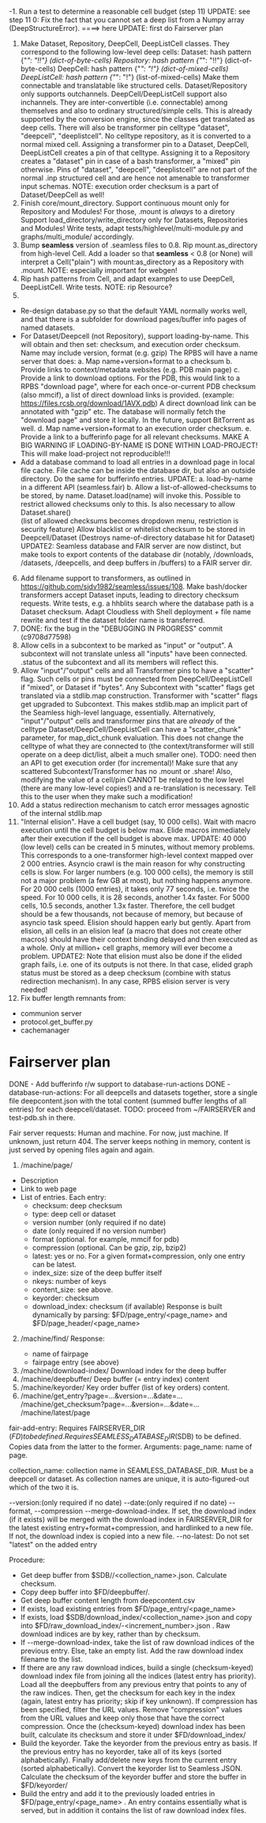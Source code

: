 
-1. Run a test to determine a reasonable cell budget (step 11)
UPDATE: see step 11
0: Fix the fact that you cannot set a deep list from a Numpy array (DeepStructureError).
====> here
UPDATE: first do Fairserver plan
1. Make Dataset, Repository, DeepCell, DeepListCell classes.
They correspond to the following low-level deep cells:
 Dataset: hash pattern {"*": "!!"} (dict-of-byte-cells)
 Repository: hash pattern {"*": "!!"} (dict-of-byte-cells)
 DeepCell: hash pattern {"*": "!"} (dict-of-mixed-cells)
 DeepListCell: hash pattern {"*": "!"} (list-of-mixed-cells)
Make them connectable and translatable like structured cells.
Dataset/Repository only supports outchannels. 
DeepCell/DeepListCell support also inchannels.
They are inter-convertible (i.e. connectable) among themselves
and also to ordinary structured/simple cells. This is already supported
by the conversion engine, since the classes get translated as deep cells.
There will also be transformer pin celltype "dataset", "deepcell", "deeplistcell". No celltype repository, as it is converted to a normal mixed cell. Assigning a transformer pin to a Dataset, DeepCell, DeepListCell creates a
pin of that celltype. Assigning it to a Repository creates a "dataset" pin in case of a bash transformer, a "mixed" pin otherwise. Pins of "dataset", "deepcell", "deeplistcell" are not part of the normal .inp structured cell and 
are hence not amenable to transformer input schemas.
NOTE: execution order checksum is a part of Dataset/DeepCell as well!
2. Finish core/mount_directory. Support continuous mount only for Repository and Modules! For those, .mount is *always* to a diretory
Support load_directory/write_directory only for Datasets, Repositories and Modules!
Write tests, adapt tests/highlevel/multi-module.py and graphs/multi_module/ accordingly.
3. Bump __seamless__ version of .seamless files to 0.8.
Rip mount.as_directory from high-level Cell. Add a loader so that __seamless__ < 0.8 (or None) will interpret
a Cell("plain") with mount:as_directory as a Repository with .mount.
NOTE: especially important for webgen! 
4. Rip hash patterns from Cell, and adapt examples to use DeepCell, DeepListCell.
Write tests.
NOTE: rip Resource?
5. 
- Re-design database.py so that the default YAML normally works well,
and that there is a subfolder for download pages/buffer info pages
of named datasets.
- For Dataset/Deepcell (not Repository), support loading-by-name.
This will obtain and then set: checksum, and execution order checksum.
Name may include version, format (e.g. gzip)
The RPBS will have a name server that does:
a. Map name+version+format to a checksum
b. Provide links to context/metadata websites (e.g. PDB main page)
c. Provide a link to download options. For the PDB, this would link to
a RPBS "download page", where for each once-or-current PDB checksum (also mmcif), a list of direct download links is provided. 
(example: https://files.rcsb.org/download/1AVX.pdb)
A direct download link can be annotated with "gzip" etc. The database will normally fetch the "download page" and store it locally.
In the future, support BitTorrent as well.
d. Map name+version+format to an execution order checksum.
e. Provide a link to a bufferinfo page for all relevant checksums.
MAKE A BIG WARNING IF LOADING-BY-NAME IS DONE WITHIN LOAD-PROJECT!
This will make load-project not reproducible!!!
- Add a database command to load all entries in a download page in local file cache. File cache can be inside the database dir, but also an outside directory. Do the same for bufferinfo entries.
UPDATE: 
a. load-by-name in a different API (seamless.fair)
b. Allow a list-of-allowed-checksums to be stored, by name. 
   Dataset.load(name) will invoke this.
   Possible to restrict allowed checksums only to this.
   Is also necessary to allow Dataset.share()  
   (list of allowed checksums becomes dropdown menu, restriction is security feature)
   Allow blacklist or whitelist checksum to be stored in Deepcell/Dataset
   (Destroys name-of-directory database hit for Dataset)
UPDATE2: Seamless database and FAIR server are now distinct, but make
tools to export contents of the database dir (notably, /downloads,
/datasets, /deepcells, and deep buffers in /buffers) to a FAIR server dir.
6. Add filename support to transformers, as outlined in https://github.com/sjdv1982/seamless/issues/108. Make bash/docker transformers accept Dataset inputs, leading to directory checksum requests.
Write tests, e.g. a hhblits search where the database path is a Dataset
checksum.
Adapt Cloudless with Shell deployment + file name rewrite and test if 
the dataset folder name is transferred.
7. DONE: fix the bug in the "DEBUGGING IN PROGRESS" commit (c9708d77598)
8. Allow cells in a subcontext to be marked as "input" or "output".
A subcontext will not translate unless all "inputs" have been connected.
.status of the subcontext and all its members will reflect this.
9. Allow "input"/"output" cells and all Transformer pins to have a "scatter" flag. Such cells or pins must be connected from DeepCell/DeepListCell if "mixed", or Dataset if "bytes".
Any Subcontext with "scatter" flags get translated via a stdlib.map
construction. Transformer with "scatter" flags get upgraded to Subcontext. This makes stdlib.map an implicit part of the Seamless high-level language, essentially.
Alternatively, "input"/"output" cells and transformer pins that are 
*already* of the celltype Dataset/DeepCell/DeepListCell can have a "scatter_chunk" parameter, for map_dict_chunk evaluation. This does not
change the celltype of what they are connected to (the context/transformer will still operate on a deep dict/list, albeit a much smaller one). TODO: need then an API to get execution order (for incremental)!
Make sure that any scattered Subcontext/Transformer has no .mount or .share!
Also, modifying the value of a cell/pin CANNOT be relayed to the low level
(there are many low-level copies!) and a re-translation is necessary.
Tell this to the user when they make such a modification!
10. Add a status redirection mechanism to catch error messages agnostic of the internal stdlib.map
11. "Internal elision". Have a cell budget (say, 10 000 cells). Wait with macro execution until the cell budget is below max. Elide macros immediately after their execution if the cell budget is above max.
UPDATE: 40 000 (low level) cells can be created in 5 minutes, without memory problems. This corresponds to a one-transformer high-level context mapped over 2 000 entries. 
Asyncio crawl is the main reason for why constructing cells is slow.
For larger numbers (e.g. 100 000 cells), the memory is still not a major
problem (a few GB at most), but nothing happens anymore.
For 20 000 cells (1000 entries), it takes only 77 seconds, i.e. twice the speed. For 10 000 cells, it is 28 seconds, another 1.4x faster.
For 5000 cells, 10.5 seconds, another 1.3x faster.
Therefore, the cell budget should be a few thousands, not because of
memory, but because of asyncio task speed. Elision should happen early but gently. Apart from elision, all cells in an elision leaf (a macro that does not create
other macros) should have their context binding delayed and then executed as a whole.
Only at million+ cell graphs, memory will ever become a problem.
UPDATE2: Note that elision must also be done if the elided graph fails,
i.e. one of its outputs is not there. In that case, elided graph status must be stored as a deep checksum (combine with status redirection mechanism).
In any case, RPBS elision server is very needed!
12. Fix buffer length remnants from:
- communion server
- protocol.get_buffer.py
- cachemanager


Fairserver plan
===============
DONE - Add bufferinfo r/w support to database-run-actions
DONE - database-run-actions: For all deepcells and datasets together, store a single file deepcontent.json with the total content (summed buffer lengths of all entries) for each deepcell/dataset.
TODO: proceed from ~/FAIRSERVER and test-pdb.sh in there.

Fair server requests:
Human and machine. For now, just machine.
If unknown, just return 404.
The server keeps nothing in memory, content is just served by
opening files again and again.
1. /machine/page/<name of fairpage>
- Description
- Link to web page
- List of entries. Each entry:
  - checksum: deep checksum
  - type: deep cell or dataset
  - version number (only required if no date)
  - date (only required if no version number)
  - format (optional. for example, mmcif for pdb)
  - compression (optional. Can be gzip, zip, bzip2)
  - latest: yes or no. For a given format+compression, only one entry can be latest.
  - index_size: size of the deep buffer itself
  - nkeys: number of keys
  - content_size: see above.
  - keyorder: checksum 
  - download_index: checksum (if available)
Response is built dynamically by parsing:
$FD/page_entry/<page_name> and $FD/page_header/<page_name>
2. /machine/find/<checksum>
   Response:
   - name of fairpage
   - fairpage entry (see above)
3. /machine/download-index/<download index checksum>
   Download index for the deep buffer
4. /machine/deepbuffer/<checksum>
   Deep buffer (= entry index) content 
5. /machine/keyorder/<keyorder checksum>
   Key order buffer (list of key orders) content.
6. /machine/get_entry?page=...&version=...&date=...
   /machine/get_checksum?page=...&version=...&date=...
   /machine/latest/page

fair-add-entry:
Requires FAIRSERVER_DIR  ($FD) to be defined.
Requires SEAMLESS_DATABASE_DIR ($SDB) to be defined.
Copies data from the latter to the former.
Arguments:
 page_name: name of page. 
 
 collection_name: collection name in SEAMLESS_DATABASE_DIR. Must be a deepcell or dataset. As collection names are unique, it is auto-figured-out which of the two it is.

--version:(only required if no date)
--date:(only required if no date)
--format, --compression
--merge-download-index. If set, the download index (if it exists) will be merged with the download index in FAIRSERVER_DIR for the latest existing entry+format+compression, and hardlinked to a new file. If not, the download index is copied into a new file.
--no-latest: Do not set "latest" on the added entry

Procedure:
- Get deep buffer from $SDB/<deepcell-or-dataset>/<collection_name>.json. 
Calculate checksum.
- Copy deep buffer into $FD/deepbuffer/<checksum>. 
- Get deep buffer content length from deepcontent.csv
- If exists, load existing entries from $FD/page_entry/<page_name>
- If exists, load $SDB/download_index/<collection_name>.json and copy into $FD/raw_download_index/<page-name>-<increment_number>.json . Raw download indices are by key, rather than by checksum.
- If --merge-download-index, take the list of raw download indices of the previous entry. Else, take an empty list. Add the raw download index filename to the list. 
- If there are any raw download indices, build a single (checksum-keyed) download index file from joining all the indices (latest entry has priority). Load all the deepbuffers from any previous entry that points
to any of the raw indices. Then, get the checksum for each key in 
the index (again, latest entry has priority; skip if key unknown).
If compression has been specified, filter the URL values. Remove "compression" values  from the URL values and keep only those that have the correct compression.
Once the (checksum-keyed) download index has been built, calculate its checksum and store it under $FD/download_index/<download-index-checksum>
- Build the keyorder. Take the keyorder from the previous entry as basis.
If the previous entry has no keyorder, take all of its keys (sorted alphabetically). Finally add/delete new keys from the current entry (sorted alphabetically). Convert the keyorder list to Seamless JSON.
Calculate the checksum of the keyorder buffer and store the buffer in $FD/keyorder/<key order checksum>
- Build the entry and add it to the previously loaded entries in
$FD/page_entry/<page_name> . An entry contains essentially what is served, but in addition it contains the list of raw download index files.